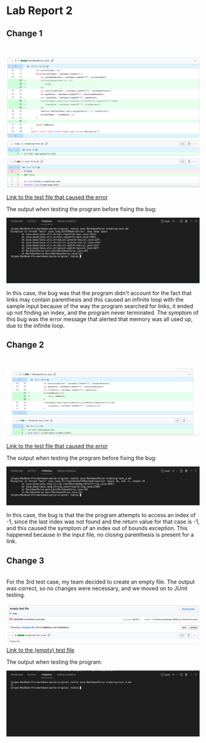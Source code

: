 # Lab Report 2 <br />

## Change 1 <br />
<br />

![Image](/lab2Images/code1.png) <br />

 [Link to the test file that caused the error
](https://github.com/mlin1026/markdown-parse/blob/9d7c61b1041cd64e006a1696f28ad7beb8536540/breaking-test.md)

The output when testing the program before fixing the bug:

![Image](/lab2Images/error1.png) <br />

In this case, the bug was that the program didn't account for the fact that links may contain parenthesis and this caused an infinite loop with the sample input because of the way the program searched for links, it ended up not finding an index, and the program never terminated. The symptom of this bug was the error message that alerted that memory was all used up, due to the infinite loop.

## Change 2 <br />
<br />

![Image](/lab2Images/code2.png) <br />

[Link to the test file that caused the error
](https://github.com/mlin1026/markdown-parse/blob/05a877c49cf8814a25ae876969eaa2731c25a638/breaking-test_2.md)

The output when testing the program before fixing the bug:

![Image](/lab2Images/error2.png) <br />

In this case, the bug is that the the program attempts to access an index of -1, since the last index was not found and the return value for that case is -1, and this caused the symptom of an index out of bounds exception. This happened because in the input file, no closing parenthesis is present for a link.


## Change 3 <br />
<br />
For the 3rd test case, my team decided to create an empty file. The output was correct, so no changes were necessary, and we moved on to JUnit testing.

<br />

![Image](/lab2Images/code3.png) <br />
[Link to the (empty) test file 
](https://github.com/mlin1026/markdown-parse/blob/7fbed91e3a3285a6b270969212f3b59153a1e4d3/breaking-test_3.md)

The output when testing the program:

![Image](/lab2Images/error3.png) <br />






